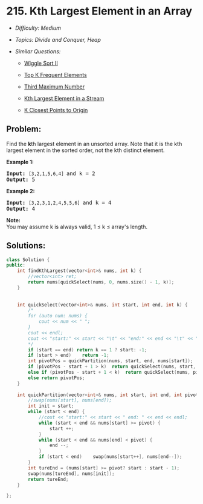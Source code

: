 # 215. Kth Largest Element in an Array

* *Difficulty: Medium*

* *Topics: Divide and Conquer, Heap*

* *Similar Questions:*

  * [Wiggle Sort II](./tests/kth-largest-element-in-an-array.md)

  * [Top K Frequent Elements](./tests/kth-largest-element-in-an-array.md)

  * [Third Maximum Number](./tests/kth-largest-element-in-an-array.md)

  * [Kth Largest Element in a Stream](./tests/kth-largest-element-in-an-array.md)

  * [K Closest Points to Origin](./tests/kth-largest-element-in-an-array.md)

## Problem:

<p>Find the <strong>k</strong>th largest element in an unsorted array. Note that it is the kth largest element in the sorted order, not the kth distinct element.</p>

<p><strong>Example 1:</strong></p>

<pre>
<strong>Input:</strong> <code>[3,2,1,5,6,4] </code>and k = 2
<strong>Output:</strong> 5
</pre>

<p><strong>Example 2:</strong></p>

<pre>
<strong>Input:</strong> <code>[3,2,3,1,2,4,5,5,6] </code>and k = 4
<strong>Output:</strong> 4</pre>

<p><strong>Note: </strong><br />
You may assume k is always valid, 1 &le; k &le; array&#39;s length.</p>

## Solutions:

```c++
class Solution {
public:
    int findKthLargest(vector<int>& nums, int k) {
        //vector<int> ret;
        return nums[quickSelect(nums, 0, nums.size() - 1, k)];
    }
    
    
    int quickSelect(vector<int>& nums, int start, int end, int k) {
        /*
        for (auto num: nums) {
            cout << num << " ";
        }
        cout << endl;
        cout << "start:" << start << "\t" << "end:" << end << "\t" << "k:" << k << endl;
        */
        if (start == end) return k == 1 ? start: -1;
        if (start > end)    return -1;
        int pivotPos = quickPartition(nums, start, end, nums[start]);
        if (pivotPos - start + 1 > k)  return quickSelect(nums, start, pivotPos -1, k);
        else if (pivotPos - start + 1 < k)  return quickSelect(nums, pivotPos + 1, end, k - (pivotPos - start + 1));
        else return pivotPos;
    }
    
    int quickPartition(vector<int>& nums, int start, int end, int pivot) {
        //swap(nums[start], nums[end]);
        int init = start;
        while (start < end) {
            //cout << "start:" << start << " end: " << end << endl;
            while (start < end && nums[start] >= pivot) {
                start ++;
            }
            while (start < end && nums[end] < pivot) {
                end --;
            }
            if (start < end)    swap(nums[start++], nums[end--]);
        }
        int tureEnd = (nums[start] >= pivot? start : start - 1);
        swap(nums[tureEnd], nums[init]);
        return tureEnd;
    }

};
```
